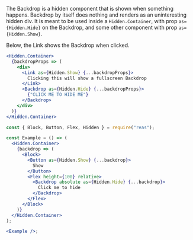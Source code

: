   <!-- Description -->

The Backdrop is a hidden component that is shown when something happens. Backdrop by itself does nothing and renders as an uninteresting hidden div. It is meant to be used inside a `Hidden.Container`, with prop `as={Hidden.Hide}` on the Backdrop, and some other component with prop `as={Hidden.Show}`.


Below, the Link shows the Backdrop when clicked.

  <!-- Minimal JSX to showcase component -->

```jsx
<Hidden.Container>
  {backdropProps => (
    <div>
      <Link as={Hidden.Show} {...backdropProps}>
        Clicking this will show a fullscreen Backdrop
      </Link>
      <Backdrop as={Hidden.Hide} {...backdropProps}>
        {"CLICK ME TO HIDE ME"}
      </Backdrop>
    </div>
  )}
</Hidden.Container>
```

  <!-- Rendered HTML of above -->

  <!-- while(not done) { Prop explanation, examples } -->

  <!-- Cool styling example -->

```jsx
const { Block, Button, Flex, Hidden } = require("reas");

const Example = () => (
  <Hidden.Container>
    {backdrop => (
      <Block>
        <Button as={Hidden.Show} {...backdrop}>
          Show
        </Button>
        <Flex height={100} relative>
          <Backdrop absolute as={Hidden.Hide} {...backdrop}>
            Click me to hide
          </Backdrop>
        </Flex>
      </Block>
    )}
  </Hidden.Container>
);

<Example />;
```
